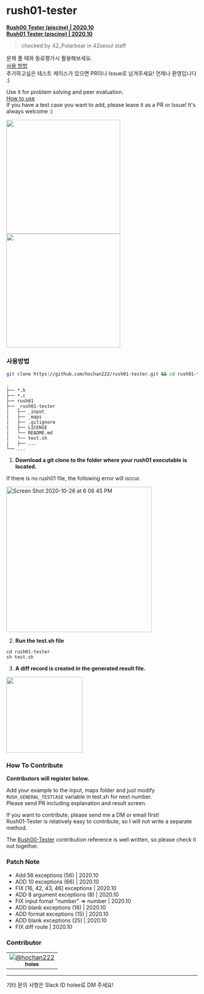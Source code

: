 # rush01-tester
**[Rush00 Tester (piscine) | 2020.10](https://github.com/hochan222/rush00-tester)**  
**[Rush01 Tester (piscine) | 2020.10](https://github.com/hochan222/rush01-tester)**

> checked by 42_Polarbear in 42seoul staff

문제 풀 때와 동료평가시 활용해보세요.   
[사용 방법](#사용방법)  
추가하고싶은 테스트 케이스가 있으면 PR이나 Issue로 남겨주세요! 언제나 환영입니다 :)  

Use it for problem solving and peer evaluation.  
[How to use](#사용방법)  
If you have a test case you want to add, please leave it as a PR or Issue! It's always welcome :)  

<img src="https://user-images.githubusercontent.com/22424891/97175504-f70a0000-17d6-11eb-8c77-a8bdcd4707d6.gif" height="300px" />

<img src="https://user-images.githubusercontent.com/22424891/97175518-fa04f080-17d6-11eb-9d25-e0287ba6cb54.gif" height="300px" /> 

### 사용방법

```sh
git clone https://github.com/hochan222/rush01-tester.git && cd rush01-tester && sh test.sh
```

```
.
├── *.h
├── *.c
├── rush01
├── _rush01-tester
|   ├── _input
|   ├── _maps
|   ├── .gitignore
|   ├── LICENSE
|   └── README.md
|   └── test.sh
|   ├── ...
└── ...
```

1. __Download a git clone to the folder where your rush01 executable is located.__  

If there is no rush01 file, the following error will occur.  

<img width="383" alt="Screen Shot 2020-10-26 at 6 06 45 PM" src="https://user-images.githubusercontent.com/22424891/97175812-6a137680-17d7-11eb-84a9-2d82a7e2199e.png">

2. __Run the test.sh file__

```
cd rush01-tester
sh test.sh
```

3. __A diff record is created in the generated result file.__

<img src="https://user-images.githubusercontent.com/22424891/97179095-c5dffe80-17db-11eb-9261-9ac9e238880c.png" height="200px" />

### How To Contribute

__Contributors will register below.__

Add your example to the input, maps folder and just modify <code>RUSH_GENERAL_TESTCASE</code>
variable in test.sh for next number.  
Please send PR including explanation and result screen.  

If you want to contribute, please send me a DM or email first!  
Rush01-Tester is relatively easy to contribute, so I will not write a separate method.  

The [Rush00-Tester](https://github.com/hochan222/rush00-tester) contribution reference is well written, so please check it out together.  

### Patch Note

- Add 56 exceptions (56) | 2020.10
- ADD 10 exceptions (66) | 2020.10
- FIX [16, 42, 43, 46] exceptions | 2020.10
- ADD 8 argument exceptions (8) | 2020.10
- FIX input fomat "number" => number | 2020.10
- ADD blank exceptions (18) | 2020.10
- ADD format exceptions (15) | 2020.10
- ADD blank exceptions (25) | 2020.10
- FIX diff route | 2020.10

### Contributor

<table>
  <tr>
    <td align="center"><a href="https://github.com/hochan222"><img src="https://avatars3.githubusercontent.com/u/22424891?s=100&v=4" alt="@hochan222" /><br /><sub><b>holee</b></sub></a>
    <br />
    <!-- <a href="#question-kentcdodds" title="Answering Questions">💬</a> -->
    </td>
    </tr>
</table>

- - -
기타 문의 사항은 Slack ID holee로 DM 주세요!
